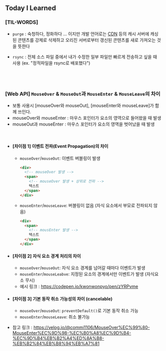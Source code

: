 ## Today I Learned

### [TIL-WORDS]

- `purge` : 숙청하다, 정화하다 ... 이지만 개발 언어로는 [CDN](../2407/240703.md#web-cdncontent-delivery-networks) 등의 캐시 서버에 캐싱된 콘텐츠를 강제로 삭제하고 오리진 서버로부터 갱신된 콘텐츠를 새로 가져오는 것을 뜻한다

- `rsync` : 전체 소스 파일 중에서 내가 수정한 일부 파일만 빠르게 전송하고 싶을 때 사용 (ex. "정적파일을 rsync로 배포했다")

## <br />

### [Web API] `MouseOver` & `MouseOut`과 `MouseEnter` & `MouseLeave`의 차이

- 보통 사용시 [mouseOver와 mouseOut], [mouseEnter와 mouseLeave]가 함께 쓰인다.
- mouseOver와 mouseEnter : 마우스 포인터가 요소의 영역으로 들어왔을 때 발생
- mouseOut과 mouseEnter : 마우스 포인터가 요소의 영역을 벗어났을 때 발생

<br />

- #### [차이점 1] 이벤트 전파(Event Propagation)의 차이

  - `mouseOver`/`mouseOut`: 이벤트 버블링이 발생
    ```html
    <div>
      <!-- mouseOver 발생 -->
      <span>
        <!-- mouseOver 발생 + 상위로 전파 -->
        텍스트
      </span>
    </div>
    ```
  - `mouseEnter`/`mouseLeave`: 버블링이 없음 (자식 요소에서 부모로 전파되지 않음)
    ```html
    <div>
      <span>
        <!-- mousEnter 발생 -->
        텍스트
      </span>
    </div>
    ```

- #### [차이점 2] 자식 요소 경계 처리의 차이

  - `mouseOver`/`mouseOut`: 자식 요소 경계를 넘어갈 때마다 이벤트가 발생
  - `mouseEnter`/`mouseLeabve`: 지정된 요소의 경계에서만 이벤트가 발생 (자식요소 무시)
  - 예시 링크 : https://codepen.io/kwonwonpyo/pen/zYRPvme

- #### [차이점 3] 기본 동작 취소 가능성의 차이 (cancelable)

  - `mouseOver`/`mouseOut`: `preventDefault()`로 기본 동작 취소 가능
  - `mouseEnter`/`mouseLeave`: 취소 불가능

- 참고 링크 : https://velog.io/@commi1106/MouseOver%EC%99%80-MouseEnter%EC%9D%98-%EC%B0%A8%EC%9D%B4-%EC%9D%B4%EB%B2%A4%ED%8A%B8-%EB%B2%84%EB%B8%94%EB%A7%81
